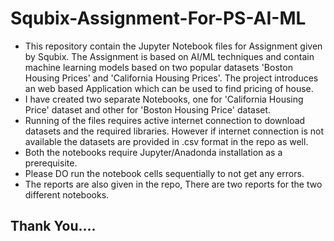 # Squbix-Assignment-For-PS-AI-ML
- This repository contain the Jupyter Notebook files for Assignment given by Squbix. The Assignment is based on AI/ML techniques and  contain machine learning models based on two popular datasets 'Boston Housing Prices' and 'California Housing Prices'. The project introduces an web based Application which can be used to find pricing of house.
- I have created two separate Notebooks, one for 'California Housing Price' dataset and other for 'Boston Housing Price' dataset.
- Running of the files requires active internet connection to download datasets and the required libraries. However if internet connection is not available the datasets are provided in .csv format in the repo as well.
- Both the notebooks require Jupyter/Anadonda installation as a prerequisite.
- Please DO run the notebook cells sequentially to not get any errors.
- The reports are also given in the repo, There are two reports for the two different notebooks.

## Thank You....
